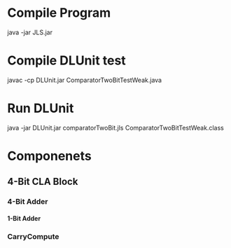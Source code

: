 # Compile Program
java -jar JLS.jar
# Compile DLUnit test
javac -cp DLUnit.jar ComparatorTwoBitTestWeak.java
# Run DLUnit
java -jar DLUnit.jar comparatorTwoBit.jls ComparatorTwoBitTestWeak.class

# Componenets

## 4-Bit CLA Block
### 4-Bit Adder
#### 1-Bit Adder
### CarryCompute

